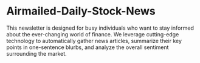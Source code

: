# Airmailed-Daily-Stock-News
This newsletter is designed for busy individuals who want to stay informed about the ever-changing world of finance. We leverage cutting-edge technology to automatically gather news articles, summarize their key points in one-sentence blurbs, and analyze the overall sentiment surrounding the market.
